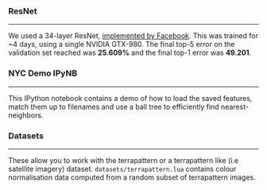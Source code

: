 ### ResNet
----
We used a 34-layer ResNet, [implemented by Facebook](https://github.com/facebook/fb.resnet.torch). This was trained for ~4 days, using a single NVIDIA GTX-980. The final top-5 error on the validation set reached was **25.609%** and the final top-1 error was **49.201**.

### NYC Demo IPyNB
----
This IPython notebook contains a demo of how to load the saved features, match them up to filenames and use a ball tree to efficiently find nearest-neighbors.

### Datasets
----
These allow you to work with the terrapattern or a terrapattern like (i.e satellite imagery) dataset. `datasets/terrapattern.lua` contains colour normalisation data computed from a random subset of terrapattern images. 
